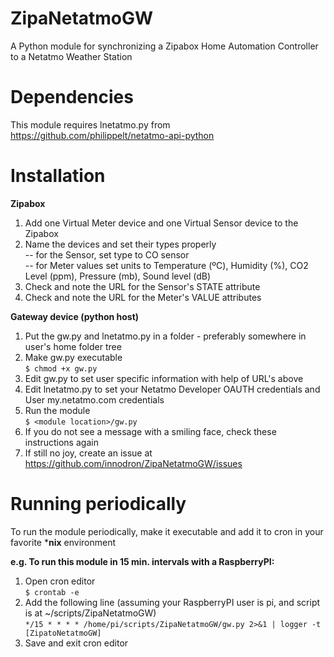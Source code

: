 # ZipaNetatmoGW
A Python module for synchronizing a Zipabox Home Automation Controller to a Netatmo Weather Station

# Dependencies
This module requires lnetatmo.py from https://github.com/philippelt/netatmo-api-python

# Installation
__Zipabox__

1. Add one Virtual Meter device and one Virtual Sensor device to the Zipabox
1. Name the devices and set their types properly  
   -- for the Sensor, set type to CO sensor  
   -- for Meter values set units to Temperature (ºC), Humidity (%), CO2 Level (ppm), Pressure (mb), Sound level (dB)  
1. Check and note the URL for the Sensor's STATE attribute
1. Check and note the URL for the Meter's VALUE attributes

__Gateway device (python host)__

1. Put the gw.py and lnetatmo.py in a folder - preferably somewhere in user's home folder tree
1. Make gw.py executable  
   ```$ chmod +x gw.py```
1. Edit gw.py to set user specific information with help of URL's above
1. Edit lnetatmo.py to set your Netatmo Developer OAUTH credentials and User my.netatmo.com credentials
1. Run the module  
   ```$ <module location>/gw.py```
1. If you do not see a message with a smiling face, check these instructions again
1. If still no joy, create an issue at https://github.com/innodron/ZipaNetatmoGW/issues

# Running periodically
To run the module periodically, make it executable and add it to cron in your favorite ***nix** environment

__e.g. To run this module in 15 min. intervals with a RaspberryPI:__

1. Open cron editor  
   ```$ crontab -e```  
2. Add the following line (assuming your RaspberryPI user is pi, and script is at ~/scripts/ZipaNetatmoGW)  
   ```*/15 * * * * /home/pi/scripts/ZipaNetatmoGW/gw.py 2>&1 | logger -t [ZipatoNetatmoGW]```  
3. Save and exit cron editor

